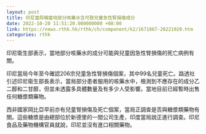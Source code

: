 ```yaml
---
layout: post
title: 印尼當局稱當地部分咳藥水含可致兒童急性腎損傷成分
date: 2022-10-20 11:51:20.000000000 +08:00
link: https://news.rthk.hk/rthk/ch/component/k2/1671867-20221020.htm
categories: rthk
---
```


印尼衛生部表示，當地部分咳藥水的成分可能與兒童因急性腎損傷的死亡病例有關。

印尼當局今年至今確認206宗兒童急性腎損傷個案，其中99名兒童死亡。路透社引述印尼衛生部長表示，當局部分患者服用的咳藥水中，檢測到不應存在的成分乙二醇和二甘醇，但並未透露多具體數量及有多少人受影響。當地目前已經暫時出售任何糖漿類藥物。

西非國家岡比亞早前亦有兒童腎損傷及死亡個案，當局正調查是否與糖漿類藥物有關。這些糖漿是由總部位於新德里的一間公司生產，印度當局說正進行調查。印尼食品及藥物機構官員就說，印尼並沒有進口相關藥物。
